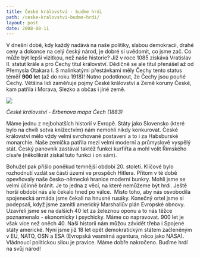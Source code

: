 ```yaml
---
title: České království - buďme hrdi
path: /ceske-kralovstvi-budme-hrdi/
layout: post
date: 2008-08-11
---
```


V dnešní době, kdy každý nadává na naše politiky, slabou demokracii, drahé ceny a dokonce na celý český národ, je dobré si uvědomit, co jsme zač. Co může být lepší vizitkou, než naše historie? Již v roce 1085 získává Vratislav II. statut krále a pro Čechy titul království. Dědičně se ale titul přenášel až od Přemysla Otakara I. S malinkatými přestávkami měly Čechy tento status téměř **900 let** (až do roku 1918)! Nutno podotknout, že Čechy jsou pouhé Čechy. Většina lidí zaměňuje pojmy České království a Země koruny České, kam patřila i Morava, Slezko a občas i jiné země. 

![](../wp-legacy-content/kralovstvi.jpg)
    
_České království - Erbenova mapa Čech (1883)_

Máme jednu z nejbohatších historií v Evropě. Státy jako Slovensko (které bylo na chvíli sotva knížectvím) nám nemohli nikdy konkurovat. České království mělo vždy velmi svrchované postavení a to i za Habsburské monarchie. Naše zemička patřila mezi velmi moderní a průmyslově vyspělý stát. Český panovník zastával taktéž funkci kurfiřta a mohl volit Římského císaře (několikrát získal tuto funkci i on sám).

Bohužel pak přišlo poněkud temnější období 20. století. Klíčové bylo rozhodnutí vzdát se části území ve prospěch Hitlera. Přitom v té době opevňovaly naše česko-německé hranice moderní bunkry. Mohli jsme se velmi účinně bránit. Je to jedna z věcí, na které nemůžeme být hrdi. Ještě horší období nás ale čekalo hned po válce.  Místo toho, aby nás osvobodila spojenecká armáda jsme čekali na hnusné rusáky. Konečný ortel jsme si podepsali, když jsme zamítli americký Marshallův plán Evropské obnovy. Uzavřeli jsme se na dalších 40 let za železnou oponu a to nás těžce poznamenalo - ekonomicky i psychicky. Máme co napravovat. 900 let je však více než oněch 40. Naši historii nám můžou závidět třeba i Spojené státy americké. Nyní jsme již 18 let opět demokratickým státem začleněným v EU, NATO, OSN a ESA (Evropská vesmírná agentura, něco jako NASA). Vládnoucí politickou silou je pravice. Máme dobře nakročeno. Buďme hrdí na svůj národ!
